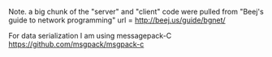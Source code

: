 Note. a big chunk of the "server" and "client" code were pulled from "Beej's guide to network programming"
url = http://beej.us/guide/bgnet/

For data serialization I am using messagepack-C
https://github.com/msgpack/msgpack-c


